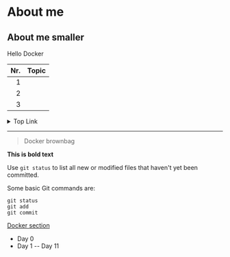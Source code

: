 # About me
## About me smaller
Hello Docker



| Nr.  | Topic          |
|-----:|----------------|
|     1|                |
|     2|                |
|     3|                |


<details>
<summary>Top Link</summary>

YOUR TABLE

</details>

---

> Docker brownbag

<!-- to do -->

**This is bold text**

Use `git status` to list all new or modified files that haven't yet been committed.

Some basic Git commands are:
```
git status
git add
git commit
```

[Docker section](docker/)

- Day 0
- Day 1
-- Day 11
